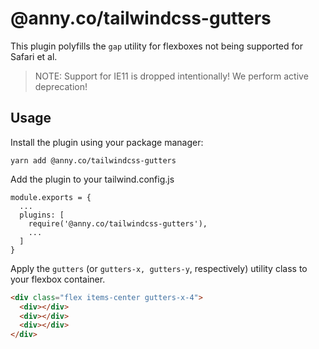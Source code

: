 # @anny.co/tailwindcss-gutters

This plugin polyfills the `gap` utility for flexboxes not being supported for Safari et al.

> NOTE: Support for IE11 is dropped intentionally! We perform active deprecation!

## Usage

Install the plugin using your package manager:

```shell
yarn add @anny.co/tailwindcss-gutters
```

Add the plugin to your tailwind.config.js

```JS
module.exports = {
  ...
  plugins: [
    require('@anny.co/tailwindcss-gutters'),
    ...
  ]
}
```

Apply the `gutters` (or `gutters-x, gutters-y`, respectively) utility class to
your flexbox container.

```html
<div class="flex items-center gutters-x-4">
  <div></div>
  <div></div>
  <div></div>
</div>
```